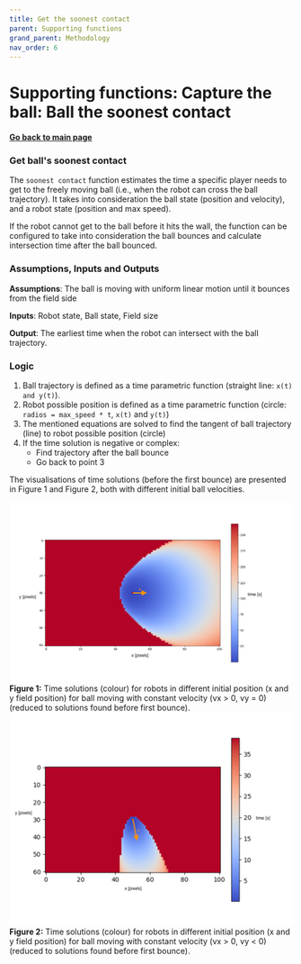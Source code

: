 ```yaml
---
title: Get the soonest contact
parent: Supporting functions
grand_parent: Methodology
nav_order: 6
---
```


# Supporting functions: Capture the ball: Ball the soonest contact

**[Go back to main page](../../../Documentation.md)**


### Get ball's soonest contact
The `soonest contact` function estimates the time a specific player needs to get to the freely moving ball (i.e., when the robot can cross the ball trajectory).
It takes into consideration the ball state (position and velocity), and a robot state (position and max speed). 

If the robot cannot get to the ball before it hits the wall, the function can be configured to take into consideration the ball bounces and calculate intersection time after the ball bounced. 


### Assumptions, Inputs and Outputs
__Assumptions__: The ball is moving with uniform linear motion until it bounces from the field side

__Inputs__: Robot state, Ball state, Field size

__Output__: The earliest time when the robot can intersect with the ball trajectory.

### Logic

1. Ball trajectory is defined as a time parametric function (straight line: ```x(t) and y(t)```).
2. Robot possible position is defined as a time parametric function (circle: ```radios = max_speed * t```, ```x(t)``` and ```y(t)```)
3. The mentioned equations are solved to find the tangent of ball trajectory (line) to robot possible position (circle)
4. If the time solution is negative or complex:
   * Find trajectory after the ball bounce
   * Go back to point 3
   

The visualisations of time solutions (before the first bounce) are presented in Figure 1 and Figure 2, both with different initial ball velocities.

![Behavioural Design](../../../Images/time_to_ball_1.png)
__Figure 1:__ Time solutions (colour) for robots in different initial position (x and y field position) for ball moving with constant velocity (vx > 0, vy = 0) (reduced to solutions found before first bounce).
![Creational Design](../../../Images/time_to_ball_2.png)
__Figure 2:__ Time solutions (colour) for robots in different initial position (x and y field position) for ball moving with constant velocity (vx > 0, vy < 0) (reduced to solutions found before first bounce).